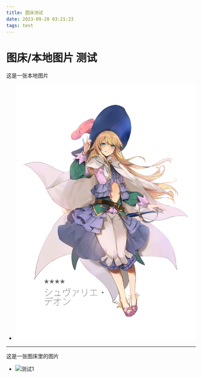```yaml
---
title: 图床测试
date: 2023-09-28 03:21:23
tags: test
---
```

# 图床/本地图片 测试

这是一张本地图片

- ![本地](/images/local.jpg)

---

这是一张图床里的图片

- <img title="" src="https://onedrive.live.com/embed?resid=6FD84888C82FBFAB%215856&authkey=%21ALcGUZyxVortQdM&width=2378&height=1185" alt="测试1"> 
